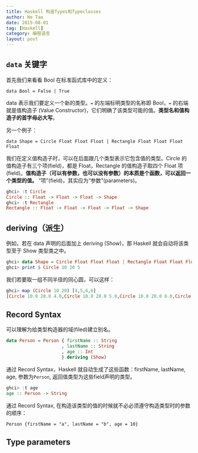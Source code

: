 ```yaml
---
title: Haskell 构造Types和Typeclasses
author: He Tao
date: 2015-08-01
tag: [Haskell]
category: 编程语言
layout: post
---
```


`data` 关键字
------------

首先我们来看看 Bool 在标准函式库中的定义：

    data Bool = False | True

data 表示我们要定义一个新的类型。`=` 的左端标明类型的名称即 Bool，`=` 的右端就是值构造子 (Value Constructor)，它们明确了该类型可能的值。**类型名和值构造子的首字母必大写**。

另一个例子：

    data Shape = Circle Float Float Float | Rectangle Float Float Float Float

我们在定义值构造子时，可以在后面跟几个类型表示它包含值的类型。Circle 的值构造子有三个项(field)，都是 Float，Rectangle 的值构造子取四个 Float 项(field)。**值构造子（可以有参数，也可以没有参数）的本质是个函数，可以返回一个类型的值。** “项”(field)，其实应为“参数”(parameters)。

```haskell
ghci> :t Circle
Circle :: Float -> Float -> Float -> Shape
ghci> :t Rectangle
Rectangle :: Float -> Float -> Float -> Float -> Shape
```

deriving（派生）
---------------

例如，若在 data 声明的后面加上 deriving (Show)，那 Haskell 就会自动将该类型至于 Show 类型类之中。

```haskell
ghci> data Shape = Circle Float Float Float | Rectangle Float Float Float Float deriving (Show)
ghci> print $ Circle 10 20 5
```

我们若要取一组不同半径的同心圆，可以这样：

```haskell
ghci> map (Circle 10 20) [4,5,6,6]
[Circle 10.0 20.0 4.0,Circle 10.0 20.0 5.0,Circle 10.0 20.0 6.0,Circle 10.0 20.0 6.0]
```

Record Syntax
-------------

可以理解为给类型构造器的域(filed)建立别名。

```haskell
data Person = Person { firstName :: String
                     , lastName :: String
                     , age :: Int
                     } deriving (Show)
```

通过 Record Syntax，Haskell 就自动生成了这些函数：firstName, lastName, age, 参数为`Person`, 返回值类型为这些field声明的类型。

```haskell
ghci> :t age
age :: Person -> String
```

通过 Record Syntax, 在构造该类型的值的时候就不必必须遵守构造类型时的参数的顺序：

    Person {firstName = "a", lastName = "b", age = 10}

Type parameters
---------------







